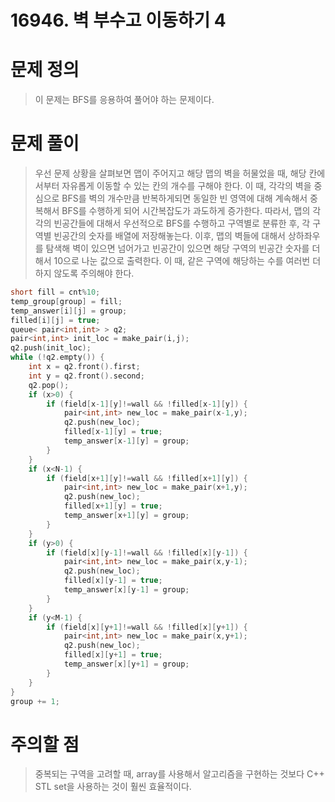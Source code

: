 # 16946. 벽 부수고 이동하기 4

# 문제 정의
> 이 문제는 BFS를 응용하여 풀어야 하는 문제이다.

# 문제 풀이
> 우선 문제 상황을 살펴보면 맵이 주어지고 해당 맵의 벽을 허물었을 때, 해당 칸에서부터 자유롭게 이동할 수 있는 칸의 개수를 구해야 한다.
> 이 때, 각각의 벽을 중심으로 BFS를 벽의 개수만큼 반복하게되면 동일한 빈 영역에 대해 계속해서 중복해서 BFS를 수행하게 되어 시간복잡도가 과도하게 증가한다.
> 따라서, 맵의 각각의 빈공간들에 대해서 우선적으로 BFS를 수행하고 구역별로 분류한 후, 각 구역별 빈공간의 숫자를 배열에 저장해놓는다.
> 이후, 맵의 벽들에 대해서 상하좌우를 탐색해 벽이 있으면 넘어가고 빈공간이 있으면 해당 구역의 빈공간 숫자를 더해서 10으로 나눈 값으로 출력한다. 이 때, 같은 구역에 해당하는 수를 여러번 더하지 않도록 주의해야 한다.
``` cpp
short fill = cnt%10;
temp_group[group] = fill;
temp_answer[i][j] = group;
filled[i][j] = true;
queue< pair<int,int> > q2;
pair<int,int> init_loc = make_pair(i,j);
q2.push(init_loc);
while (!q2.empty()) {
    int x = q2.front().first;
    int y = q2.front().second;
    q2.pop();
    if (x>0) {
        if (field[x-1][y]!=wall && !filled[x-1][y]) {
            pair<int,int> new_loc = make_pair(x-1,y);
            q2.push(new_loc);
            filled[x-1][y] = true;
            temp_answer[x-1][y] = group;
        }
    }
    if (x<N-1) {
        if (field[x+1][y]!=wall && !filled[x+1][y]) {
            pair<int,int> new_loc = make_pair(x+1,y);
            q2.push(new_loc);
            filled[x+1][y] = true;
            temp_answer[x+1][y] = group;
        }
    }
    if (y>0) {
        if (field[x][y-1]!=wall && !filled[x][y-1]) {
            pair<int,int> new_loc = make_pair(x,y-1);
            q2.push(new_loc);
            filled[x][y-1] = true;
            temp_answer[x][y-1] = group;
        }
    }
    if (y<M-1) {
        if (field[x][y+1]!=wall && !filled[x][y+1]) {
            pair<int,int> new_loc = make_pair(x,y+1);
            q2.push(new_loc);
            filled[x][y+1] = true;
            temp_answer[x][y+1] = group;
        }
    }
}
group += 1;
```

# 주의할 점
> 중복되는 구역을 고려할 때, array를 사용해서 알고리즘을 구현하는 것보다 C++ STL set을 사용하는 것이 훨씬 효율적이다.